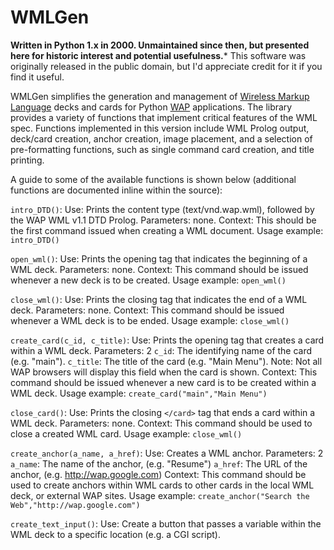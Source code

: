 # WMLGen

**Written in Python 1.x in 2000. Unmaintained since then, but presented here for historic interest and potential usefulness.***
This software was originally released in the public domain, but I'd appreciate credit for it if you find it useful.

WMLGen simplifies the generation and management of [Wireless Markup Language](https://en.wikipedia.org/wiki/Wireless_Markup_Language) decks and cards for Python [WAP](https://en.wikipedia.org/wiki/Wireless_Application_Protocol) applications. 
The library provides a variety of functions that implement critical features of the WML spec. 
Functions implemented in this version include WML Prolog output, deck/card creation, anchor creation, image placement, and a selection of pre-formatting functions, such as single command card creation, and title printing.

A guide to some of the available functions is shown below (additional functions are documented inline within the source):

```intro_DTD()```:
Use: Prints the content type (text/vnd.wap.wml), followed by the WAP WML v1.1 DTD Prolog.
Parameters: none.
Context: This should be the first command issued when creating a WML document.
Usage example: ```intro_DTD()```

```open_wml()```:
Use: Prints the opening <wml> tag that indicates the beginning of a WML deck.
Parameters: none.
Context: This command should be issued whenever a new deck is to be created.
Usage example: ```open_wml()```

```close_wml()```:
Use: Prints the closing </wml> tag that indicates the end of a WML deck.
Parameters: none.
Context: This command should be issued whenever a WML deck is to be ended.
Usage example: ```close_wml()```

```create_card(c_id, c_title)```:
Use: Prints the opening <card> tag that creates a card within a WML deck.
Parameters: 2
```c_id```: The identifying name of the card (e.g. "main").
```c_title```: The title of the card (e.g. "Main Menu"). Note: Not all WAP browsers will display this field when the card is shown.
Context: This command should be issued whenever a new card is to be created within a WML deck.
Usage example: ```create_card("main","Main Menu")```

```close_card()```:
Use: Prints the closing ```</card>``` tag that ends a card within a WML deck.
Parameters: none.
Context: This command should be used to close a created WML card.
Usage example: ```close_wml()```

```create_anchor(a_name, a_href)```:
Use: Creates a WML anchor.
Parameters: 2
```a_name```: The name of the anchor, (e.g. "Resume")
```a_href```: The URL of the anchor, (e.g. http://wap.google.com)
Context: This command should be used to create anchors within WML cards to other cards in the local WML deck, or external WAP sites.
Usage example: ```create_anchor("Search the Web","http://wap.google.com")```

```create_text_input()```:
Use: Create a button that passes a variable within the WML deck to a specific location (e.g. a CGI script). 
